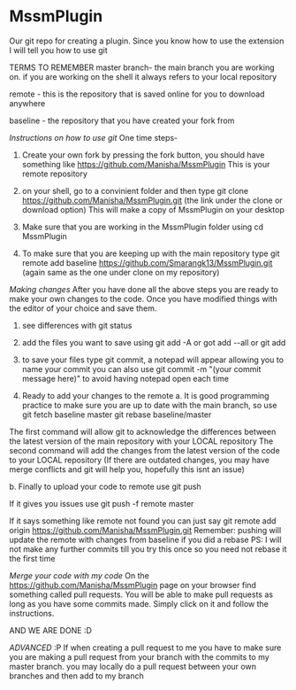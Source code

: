 # MssmPlugin
Our git repo for creating a plugin. Since you know how to use the extension I will tell you how to use git


TERMS TO REMEMBER
master branch- the main branch you are working on. if you are working on the shell it always refers to your local repository

remote - this is the repository that is saved online for you to download anywhere

baseline - the repository that you have created your fork from


*Instructions on how to use git*
One time steps-
1. Create your own fork by pressing the fork button, you should have something like https://github.com/Manisha/MssmPlugin
This is your remote repository

2. on your shell, go to a convinient folder and then type git clone https://github.com/Manisha/MssmPlugin.git (the link under the clone or download option)
This will make a copy of MssmPlugin on your desktop

3. Make sure that you are working in the MssmPlugin folder using cd MssmPlugin

4. To make sure that you are keeping up with the main repository type
git remote add baseline https://github.com/Smarangk13/MssmPlugin.git (again same as the one under clone on my repository)

*Making changes*
After you have done all the above steps you are ready to make your own changes to the code.
Once you have modified things with the editor of your choice and save them.

1. see differences with git status

2. add the files you want to save using git add -A or got add --all or git add <filename>

3. to save your files type git commit, a notepad will appear allowing you to name your commit
you can also use git commit -m "(your commit message here)" to avoid having notepad open each time

4. Ready to add your changes to the remote
a. It is good programming practice to make sure you are up to date with the main branch, so use
git fetch baseline master
git rebase baseline/master

The first command will allow git to acknowledge the differences between the latest version of the main repository with your LOCAL repository
The second command will add the changes from the latest version of the code to your LOCAL repository
(If there are outdated changes, you may have merge conflicts and git will help you, hopefully this isnt an issue)

b. Finally to upload your code to remote use
git push

If it gives you issues use git push -f remote master

If it says something like remote not found you can just say git remote add origin https://github.com/Manisha/MssmPlugin.git
Remember: pushing will update the remote with changes from baseline if you did a rebase
PS: I will not make any further commits till you try this once so you need not rebase it the first time

*Merge your code with my code*
On the https://github.com/Manisha/MssmPlugin page on your browser find something called pull requests. You will be able to make pull requests as long as you have some commits made. Simply click on it and follow the instructions.

AND WE ARE DONE :D

*ADVANCED* :P
If when creating a pull request to me you have to make sure you are making a pull request from your branch with the commits to my master branch. you may locally do a pull request between your own branches and then add to my branch
